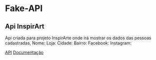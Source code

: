 # Fake-API

## Api InspirArt

Api criada para projeto InspirArte onde irá mostrar os dados das pessoas cadastradas,
Nome: 
Loja:
Cidade:
Bairro:
Facebook:
Instagram:


[API](https://my-json-server.typicode.com/coelholeticia/Fake-API)
[Documentação](https://my-json-server.typicode.com/)
